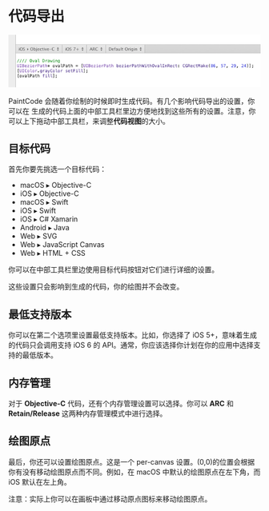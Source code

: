 # 代码导出

![Code](./images/codegen.png)

PaintCode 会随着你绘制的时候即时生成代码。有几个影响代码导出的设置，你可以在 生成的代码上面的中部工具栏里边方便地找到这些所有的设置。注意，你可以上下拖动中部工具栏，来调整**代码视图**的大小。

## 目标代码

首先你要先挑选一个目标代码：

- macOS ▸ Objective-C
- iOS ▸ Objective-C
- macOS ▸ Swift
- iOS ▸ Swift
- iOS ▸ C# Xamarin
- Android ▸ Java
- Web ▸ SVG
- Web ▸ JavaScript Canvas
- Web ▸ HTML + CSS

你可以在中部工具栏里边使用目标代码按钮对它们进行详细的设置。

这些设置只会影响到生成的代码，你的绘图并不会改变。

## 最低支持版本

你可以在第二个选项里设置最低支持版本。比如，你选择了 iOS 5+，意味着生成的代码只会调用支持 iOS 6 的 API。通常，你应该选择你计划在你的应用中选择支持的最低版本。

## 内存管理

对于 **Objective-C** 代码，还有个内存管理设置可以选择。你可以 **ARC** 和 **Retain/Release** 这两种内存管理模式中进行选择。

## 绘图原点

最后，你还可以设置绘图原点。这是一个 per-canvas 设置。(0,0)的位置会根据你有没有移动绘图原点而不同。例如，在 macOS 中默认的绘图原点在左下角，而 iOS 默认在左上角。

注意：实际上你可以在画板中通过移动原点图标来移动绘图原点。
